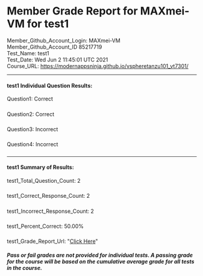 # Member Grade Report for MAXmei-VM for test1  
   
Member_Github_Account_Login: MAXmei-VM  
Member_Github_Account_ID 85217719  
Test_Name: test1  
Test_Date: Wed Jun  2 11:45:01 UTC 2021  
Course_URL: https://modernappsninja.github.io/vspheretanzu101_vt7301/  
   
---  
#### test1 Individual Question Results:  
Question1: Correct  
#####  
Question2: Correct  
#####  
Question3: Incorrect  
#####  
Question4: Incorrect  
#####  
---  
#### test1 Summary of Results:  
test1_Total_Question_Count: 2  
#####  
test1_Correct_Response_Count: 2  
#####  
test1_Incorrect_Response_Count: 2  
#####  
test1_Percent_Correct: 50.00%  
#####  
test1_Grade_Report_Url: "[Click Here](https://github.com/modernappsninjas/MAXmei-VM/blob/main/static/userdata/courses/vspheretanzu101_vt7301/grade_report.pr290.test1.md)"
##### Pass or fail grades are not provided for individual tests. A passing grade for the course will be based on the cumulative average grade for all tests in the course.  
